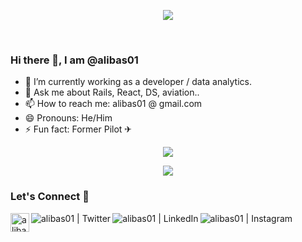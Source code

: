 <p align="center">
<img src="https://chi01pap002files.storage.live.com/y4m7zfPT8NrVUTOH6NCOBLMH2BAoxUefaPCZcoNaXal9wej-NFffHVBnefNir8jn0y9APN7EFHt5tEzZ4sfaUXpGBX3cRKke3vcF8vBE6yEkIaZrt6BcM7FOQbAKcP8ZPk8Xi-vKojs6P9RK94fi0V14iKFMzuwE1RBHtCOXXXhj4LQXXbWbGeTd1xjhQ8vW02k?width=192&height=256&cropmode=none">
</p>
<br/>
<!-- [![Twitter Follow](https://img.shields.io/twitter/follow/AliBash01?color=1DA1F2&logo=twitter&style=for-the-badge)](https://twitter.com/intent/follow?original_referer=https%3A%2F%2Fgithub.com%2FAliBash01&screen_name=AliBash01) -->

### Hi there 👋, I am @alibas01

- 🔭 I’m currently working as a developer / data analytics.
- 💬 Ask me about Rails, React, DS, aviation..
- 📫 How to reach me: alibas01 @ gmail.com
- 😄 Pronouns: He/Him
- ⚡ Fun fact: Former Pilot ✈

<!--
**alibas01/alibas01** is a ✨ _special_ ✨ repository because its `README.md` (this file) appears on your GitHub profile.

Here are some ideas to get you started:

- 🔭 I’m currently working on ...
- 🌱 I’m currently learning ...
- 👯 I’m looking to collaborate on ...
- 🤔 I’m looking for help with ...
- 💬 Ask me about ...
- 📫 How to reach me: ...
- 😄 Pronouns: ...
- ⚡ Fun fact: ...
-->
<!-- ![Ali Bas' github stats](https://github-readme-stats.vercel.app/api?username=alibas01) -->

<p align="center">
<img src="https://github-readme-stats.vercel.app/api?username=alibas01&theme=merko&show_icons=true&hide_border=true" width="auto" height="auto" />
</p>

<p align="center">
<img src="https://github-readme-stats.vercel.app/api/top-langs/?username=alibas01&layout=compact&theme=merko&show_icons=true&hide_border=true&hide=Jupyter Notebook&langs_count=10" width="auto" height="auto" />
</p>
<!-- <p align="center"> -->
<!-- <img src="https://github-readme-stats.vercel.app/api/top-langs/?username=alibas01&layout=compact&theme=merko&show_icons=true&hide_border=true&exclude_repo=Aviation-Safety-Issues,Classifying-Nature-Pictures, NECSI, Visualization, Relax-Challenge, Ultimate-Challenge, Movie-Critics-NB, JSON-Based-Data-Exercise, API-Data-Wrnagling-Mini-Project, Inferential-Statistics-Exercises,Boston-housing-prob, Heights-and-Weights, customer-segmentation" width="auto" height="auto" />
</p> -->

### Let's Connect 🔗


[<img align="left" alt="alibas01.ca" width="30px" src="https://chi01pap002files.storage.live.com/y4mE7cFqoNDMEnd5lA1nA9rkAfmuBURN8out5xDfwZTa1YPfD1A0Yp570n37Bq6_hKvwzJJlv_BrBD3jj1rtyORIQqAGgD3hNA-GMbOBAuYH3QZfnsrQz7bIcyzsvwSQTxYZ4QVPTdWNyaJIjhI5g3OorsCnCeHuuo4TxSaLayEHTxB1HLmotAOJv2_K5HUPNx6?width=1000&height=1080&cropmode=none" />][website]
[<img align="left" alt="alibas01 | Twitter" src="https://img.shields.io/badge/twitter-%230077B5.svg?&style=for-the-badge&logo=twitter&logoColor=white&color=26a69a" />][twitter]
[<img align="left" alt="alibas01 | LinkedIn" src="https://img.shields.io/badge/linkedin-%230077B5.svg?&style=for-the-badge&logo=linkedin&logoColor=white0e76a8" />][linkedin]
[<img align="left" alt="alibas01 | Instagram" src="https://img.shields.io/badge/instagram-%230077B5.svg?&style=for-the-badge&logo=instagram&logoColor=white&color=8a3ab9" />][instagram]


[website]: https://alibas.ca
[twitter]: https://twitter.com/AliBash01
[youtube]: https://youtube.com/codeSTACKr
[instagram]: https://www.instagram.com/al_bassss/
[linkedin]: https://www.linkedin.com/in/alibas01/
